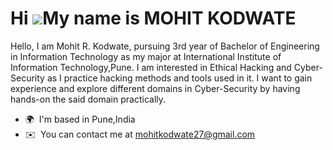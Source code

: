 Hi ![](https://user-images.githubusercontent.com/18350557/176309783-0785949b-9127-417c-8b55-ab5a4333674e.gif)My name is MOHIT KODWATE
=====================================================================================================================================

Hello, I am Mohit R. Kodwate, pursuing 3rd year of Bachelor of Engineering in Information Technology as my major at International Institute of Information Technology,Pune. I am interested in Ethical Hacking and Cyber-Security as I practice hacking methods and tools used in it. I want to gain experience and explore different domains in Cyber-Security by having hands-on the said domain practically.

* 🌍  I'm based in Pune,India
* ✉️  You can contact me at [mohitkodwate27@gmail.com](mailto:mohitkodwate27@gmail.com)

